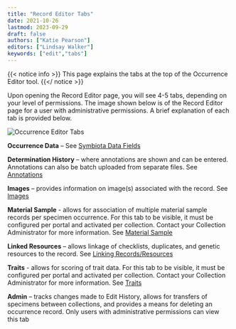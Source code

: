```yaml
---
title: "Record Editor Tabs"
date: 2021-10-26
lastmod: 2023-09-29
draft: false
authors: ["Katie Pearson"]
editors: ["Lindsay Walker"]
keywords: ["edit","tabs"]
---
```


{{< notice info >}}
 This page explains the tabs at the top of the Occurrence Editor tool.
{{</ notice >}}

Upon opening the Record Editor page, you will see 4-5 tabs, depending on your level of permissions. The image shown below is of the Record Editor page for a user with administrative permissions. A brief explanation of each tab is provided below.

![Occurrence Editor Tabs](/symbiota-docs/images/editortabs.png)

**Occurrence Data** – See [Symbiota Data Fields](https://biokic.github.io/symbiota-docs/editor/edit/fields/)

**Determination History** – where annotations are shown and can be entered. Annotations can also be batch uploaded from separate files. See [Annotations](https://biokic.github.io/symbiota-docs/editor/edit/annotations/)

**Images** – provides information on image(s) associated with the record. See [Images](https://biokic.github.io/symbiota-docs/editor/images/)

**Material Sample** - allows for association of multiple material sample records per specimen occurrence. For this tab to be visible, it must be configured per portal and activated per collection. Contact your Collection Administrator for more information. See [Material Sample](https://biokic.github.io/symbiota-docs/editor/materialsample/)

**Linked Resources** – allows linkage of checklists, duplicates, and genetic resources to the record. See [Linking Records/Resources](https://biokic.github.io/symbiota-docs/editor/links/)

**Traits** - allows for scoring of trait data. For this tab to be visible, it must be configured per portal and activated per collection. Contact your Collection Administrator for more information. See [Traits](https://biokic.github.io/symbiota-docs/editor/trait/)

**Admin** – tracks changes made to Edit History, allows for transfers of specimens between collections, and provides a means for deleting an occurrence record. Only users with administrative permissions can view this tab
